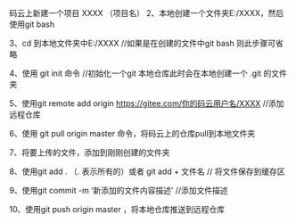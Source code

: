 码云上新建一个项目 XXXX （项目名）
2、本地创建一个文件夹E:/XXXX，然后使用git bash

3、cd 到本地文件夹中E:/XXXX //如果是在创建的文件中git bash 则此步骤可省略

4、使用 git init 命令 //初始化一个git 本地仓库此时会在本地创建一个 .git 的文件夹

5、使用git remote add origin https://gitee.com/你的码云用户名/XXXX //添加远程仓库

6、使用 git pull origin master 命令，将码云上的仓库pull到本地文件夹

7、将要上传的文件，添加到刚刚创建的文件夹

8、使用git add . （. 表示所有的）或者 git add + 文件名 // 将文件保存到缓存区

9、使用git commit -m ‘新添加的文件内容描述’ //添加文件描述

10、使用git push origin master ，将本地仓库推送到远程仓库
